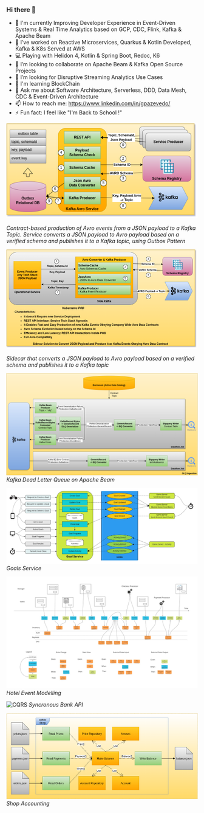 ### Hi there 👋

- 🔭 I'm currently Improving Developer Experience in Event-Driven Systems & Real Time Analytics based on GCP, CDC, Flink, Kafka & Apache Beam
- 🌱 I’ve worked on Reactive Microservices, Quarkus & Kotlin Developed, Kafka & K8s Served at AWS
- 💻 Playing with Helidon 4, Kotlin & Spring Boot, Redoc, K6
- 👯 I’m looking to collaborate on Apache Beam & Kafka Open Source Projects
- 🤔 I’m looking for Disruptive Streaming Analytics Use Cases
- 🚀 I'm learning BlockChain
- 💬 Ask me about Software Architecture, Serverless, DDD, Data Mesh, CDC & Event-Driven Architecture
- 📫 How to reach me: https://www.linkedin.com/in/gpazevedo/
- ⚡ Fun fact: I feel like "I'm Back to School !"

![Kafka Ingestor](./Kafka_Service.png)

*Contract-based production of Avro events from a JSON payload to a Kafka Topic. Service converts a JSON payload to Avro payload based on a verified schema and publishes it to a Kafka topic, using Outbox Pattern*

![Side Kafka](./Side-Kafka-EN.png)

*Sidecar that converts a JSON payload to Avro payload based on a verified schema and publishes it to a Kafka topic*

![Kafka DLQ on Apache Beam](./Beam_Kafka_DLQ.png)
*Kafka Dead Letter Queue on Apache Beam*

![Goals Service](./Goals_Service.jpg)
*Goals Service*

![Event Modelling](./blueprint.jpg)
*Hotel Event Modelling*

![CQRS](https://github.com/gpazevedo/account_api/blob/main/docs/Accounts_API.png)
*Syncronous Bank API*

![ETL Hexagonal](./CoffeeShop_Architecture.png) <br>
*Shop Accounting*

